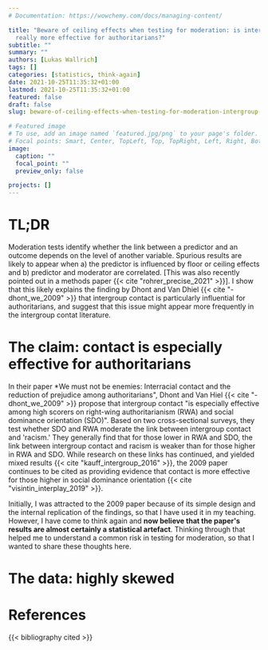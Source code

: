 ```yaml
---
# Documentation: https://wowchemy.com/docs/managing-content/

title: "Beware of ceiling effects when testing for moderation: is intergroup contact
  really more effective for authoritarians?"
subtitle: ""
summary: ""
authors: [Lukas Wallrich]
tags: []
categories: [statistics, think-again]
date: 2021-10-25T11:35:32+01:00
lastmod: 2021-10-25T11:35:32+01:00
featured: false
draft: false
slug: beware-of-ceiling-effects-when-testing-for-moderation-intergroup-contact

# Featured image
# To use, add an image named `featured.jpg/png` to your page's folder.
# Focal points: Smart, Center, TopLeft, Top, TopRight, Left, Right, BottomLeft, Bottom, BottomRight.
image:
  caption: ""
  focal_point: ""
  preview_only: false

projects: []
---
```


# TL;DR

Moderation tests identify whether the link between a predictor and an outcome depends on the level of another variable. Spurious results are likely to appear when a) the predictor is influenced by floor or ceiling effects and b) predictor and moderator are correlated. [This was also recently pointed out in a methods paper {{< cite "rohrer_precise_2021" >}}]. I show that this likely explains the finding by Dhont and Van Dhiel  {{< cite "-dhont_we_2009" >}} that intergroup contact is particularly influential for authoritarians, and suggest that this issue might appear more frequently in the intergroup contat literature.

# The claim: contact is especially effective for authoritarians

In their paper *We must not be enemies: Interracial contact and the reduction of prejudice among authoritarians", Dhont and Van Hiel {{< cite "-dhont_we_2009" >}} propose that intergroup contact "is especially effective among high scorers on right-wing authoritarianism (RWA) and social dominance orientation (SDO)". Based on two cross-sectional surveys, they test whether SDO and RWA moderate the link between intergroup contact and 'racism.' They generally find that for those lower in RWA and SDO, the link between intergroup contact and racism is weaker than for those higher in RWA and SDO. While research on these links has continued, and yielded mixed results {{< cite "kauff_intergroup_2016" >}}, the 2009 paper continues to be cited as providing evidence that contact is more effective for those higher in social dominance orientation {{< cite "visintin_interplay_2019" >}}.

Initially, I was attracted to the 2009 paper because of its simple design and the internal replication of the findings, so that I have used it in my teaching. However, I have come to think again and **now believe that the paper's results are almost certainly a statistical artefact**. Thinking through that helped me to understand a common risk in testing for moderation, so that I wanted to share these thoughts here.

# The data: highly skewed





# References

{{< bibliography cited >}}